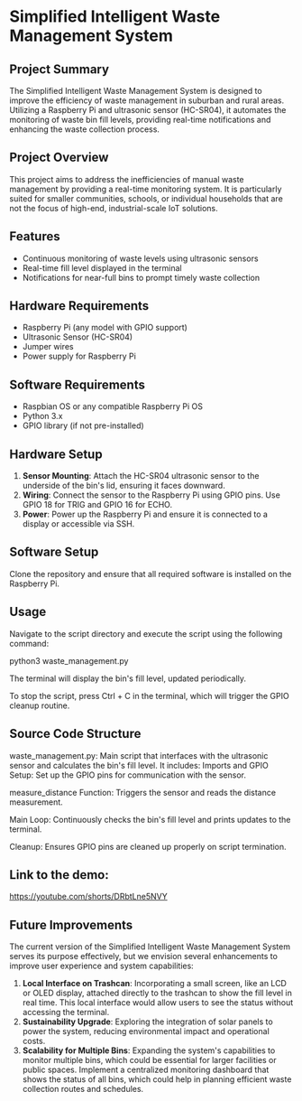 # Simplified Intelligent Waste Management System

## Project Summary
The Simplified Intelligent Waste Management System is designed to improve the efficiency of waste management in suburban and rural areas. Utilizing a Raspberry Pi and ultrasonic sensor (HC-SR04), it automates the monitoring of waste bin fill levels, providing real-time notifications and enhancing the waste collection process.

## Project Overview
This project aims to address the inefficiencies of manual waste management by providing a real-time monitoring system. It is particularly suited for smaller communities, schools, or individual households that are not the focus of high-end, industrial-scale IoT solutions.

## Features
- Continuous monitoring of waste levels using ultrasonic sensors
- Real-time fill level displayed in the terminal
- Notifications for near-full bins to prompt timely waste collection

## Hardware Requirements
- Raspberry Pi (any model with GPIO support)
- Ultrasonic Sensor (HC-SR04)
- Jumper wires
- Power supply for Raspberry Pi

## Software Requirements
- Raspbian OS or any compatible Raspberry Pi OS
- Python 3.x
- GPIO library (if not pre-installed)

## Hardware Setup
1. **Sensor Mounting**: Attach the HC-SR04 ultrasonic sensor to the underside of the bin's lid, ensuring it faces downward.
2. **Wiring**: Connect the sensor to the Raspberry Pi using GPIO pins. Use GPIO 18 for TRIG and GPIO 16 for ECHO.
3. **Power**: Power up the Raspberry Pi and ensure it is connected to a display or accessible via SSH.

## Software Setup
Clone the repository and ensure that all required software is installed on the Raspberry Pi.

## Usage
Navigate to the script directory and execute the script using the following command:

python3 waste_management.py

The terminal will display the bin's fill level, updated periodically.

To stop the script, press Ctrl + C in the terminal, which will trigger the GPIO cleanup routine.

## Source Code Structure
waste_management.py: Main script that interfaces with the ultrasonic sensor and calculates the bin's fill level. 
It includes:
Imports and GPIO Setup: Set up the GPIO pins for communication with the sensor.

measure_distance Function: Triggers the sensor and reads the distance measurement.

Main Loop: Continuously checks the bin's fill level and prints updates to the terminal.

Cleanup: Ensures GPIO pins are cleaned up properly on script termination.

## Link to the demo:
https://youtube.com/shorts/DRbtLne5NVY

## Future Improvements
The current version of the Simplified Intelligent Waste Management System serves its purpose effectively, but we envision several enhancements to improve user experience and system capabilities:
1. **Local Interface on Trashcan**: Incorporating a small screen, like an LCD or OLED display, attached directly to the trashcan to show the fill level in real time. This local interface would allow users to see the status without accessing the terminal.
2. **Sustainability Upgrade**: Exploring the integration of solar panels to power the system, reducing environmental impact and operational costs.
3. **Scalability for Multiple Bins**: Expanding the system's capabilities to monitor multiple bins, which could be essential for larger facilities or public spaces.
     Implement a centralized monitoring dashboard that shows the status of all bins, which could help in planning efficient waste collection routes and schedules.

